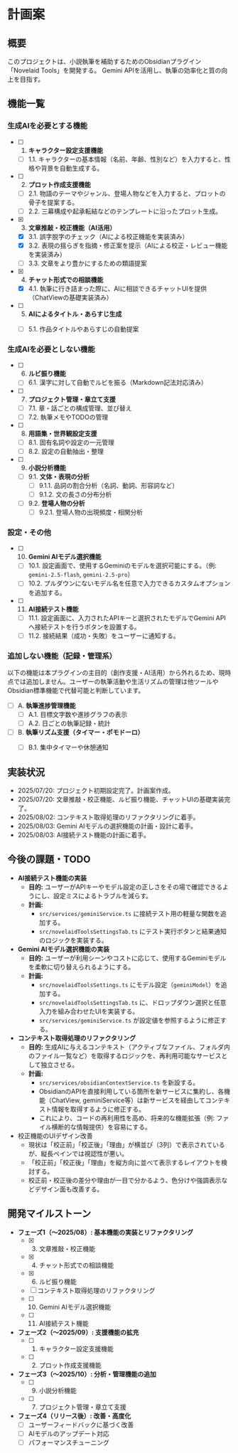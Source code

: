 # 計画案

## 概要

このプロジェクトは、小説執筆を補助するためのObsidianプラグイン「Novelaid Tools」を開発する。
Gemini APIを活用し、執筆の効率化と質の向上を目指す。

## 機能一覧

### 生成AIを必要とする機能

- [ ] 1. **キャラクター設定支援機能**
    - [ ] 1.1. キャラクターの基本情報（名前、年齢、性別など）を入力すると、性格や背景を自動生成する。
- [ ] 2. **プロット作成支援機能**
    - [ ] 2.1. 物語のテーマやジャンル、登場人物などを入力すると、プロットの骨子を提案する。
    - [ ] 2.2. 三幕構成や起承転結などのテンプレートに沿ったプロット生成。
- [x] 3. **文章推敲・校正機能（AI活用）**
    - [x] 3.1. 誤字脱字のチェック（AIによる校正機能を実装済み）
    - [x] 3.2. 表現の揺らぎを指摘・修正案を提示（AIによる校正・レビュー機能を実装済み）
    - [ ] 3.3. 文章をより豊かにするための類語提案
- [x] 4. **チャット形式での相談機能**
    - [x] 4.1. 執筆に行き詰まった際に、AIに相談できるチャットUIを提供（ChatViewの基礎実装済み）
- [ ] 5. **AIによるタイトル・あらすじ生成**
    - [ ] 5.1. 作品タイトルやあらすじの自動提案


### 生成AIを必要としない機能

- [ ] 6. **ルビ振り機能**
    - [ ] 6.1. 漢字に対して自動でルビを振る（Markdown記法対応済み）
- [ ] 7. **プロジェクト管理・章立て支援**
    - [ ] 7.1. 章・話ごとの構成管理、並び替え
    - [ ] 7.2. 執筆メモやTODOの管理
- [ ] 8. **用語集・世界観設定支援**
    - [ ] 8.1. 固有名詞や設定の一元管理
    - [ ] 8.2. 設定の自動抽出・整理
- [ ] 9. **小説分析機能**
    - [ ] 9.1. **文体・表現の分析**
        - [ ] 9.1.1. 品詞の割合分析（名詞、動詞、形容詞など）
        - [ ] 9.1.2. 文の長さの分布分析
    - [ ] 9.2. **登場人物の分析**
        - [ ] 9.2.1. 登場人物の出現頻度・相関分析

### 設定・その他

- [ ] 10. **Gemini AIモデル選択機能**
    - [ ] 10.1. 設定画面で、使用するGeminiのモデルを選択可能にする。（例: `gemini-2.5-flash`, `gemini-2.5-pro`）
    - [ ] 10.2. プルダウンにないモデル名を任意で入力できるカスタムオプションを追加する。
- [ ] 11. **AI接続テスト機能**
    - [ ] 11.1. 設定画面に、入力されたAPIキーと選択されたモデルでGemini APIへ接続テストを行うボタンを設置する。
    - [ ] 11.2. 接続結果（成功・失敗）をユーザーに通知する。

### 追加しない機能（記録・管理系）

以下の機能は本プラグインの主目的（創作支援・AI活用）から外れるため、現時点では追加しません。ユーザーの執筆活動や生活リズムの管理は他ツールやObsidian標準機能で代替可能と判断しています。

- [ ] A. **執筆進捗管理機能**
    - [ ] A.1. 目標文字数や進捗グラフの表示
    - [ ] A.2. 日ごとの執筆記録・統計
- [ ] B. **執筆リズム支援（タイマー・ポモドーロ）**
    - [ ] B.1. 集中タイマーや休憩通知


## 実装状況

- 2025/07/20: プロジェクト初期設定完了。計画案作成。
- 2025/07/20: 文章推敲・校正機能、ルビ振り機能、チャットUIの基礎実装完了。
- 2025/08/02: コンテキスト取得処理のリファクタリングに着手。
- 2025/08/03: Gemini AIモデルの選択機能の計画・設計に着手。
- 2025/08/03: AI接続テスト機能の計画に着手。

## 今後の課題・TODO

- **AI接続テスト機能の実装**
    - **目的:** ユーザーがAPIキーやモデル設定の正しさをその場で確認できるようにし、設定ミスによるトラブルを減らす。
    - **計画:**
        - `src/services/geminiService.ts` に接続テスト用の軽量な関数を追加する。
        - `src/novelaidToolsSettingsTab.ts` にテスト実行ボタンと結果通知のロジックを実装する。
- **Gemini AIモデル選択機能の実装**
    - **目的:** ユーザーが利用シーンやコストに応じて、使用するGeminiモデルを柔軟に切り替えられるようにする。
    - **計画:**
        - `src/novelaidToolsSettings.ts` にモデル設定（`geminiModel`）を追加する。
        - `src/novelaidToolsSettingsTab.ts` に、ドロップダウン選択と任意入力を組み合わせたUIを実装する。
        - `src/services/geminiService.ts` が設定値を参照するように修正する。
- **コンテキスト取得処理のリファクタリング**
    - **目的:** 生成AIに与えるコンテキスト（アクティブなファイル、フォルダ内のファイル一覧など）を取得するロジックを、再利用可能なサービスとして独立させる。
    - **計画:**
        - `src/services/obsidianContextService.ts` を新設する。
        - ObsidianのAPIを直接利用している箇所を新サービスに集約し、各機能（ChatView, geminiService等）は新サービスを経由してコンテキスト情報を取得するように修正する。
        - これにより、コードの再利用性を高め、将来的な機能拡張（例: ファイル横断的な情報提供）を容易にする。
- 校正機能のUIデザイン改善
    - 現状は「校正前」「校正後」「理由」が横並び（3列）で表示されているが、縦長ペインでは視認性が悪い。
    - 「校正前」「校正後」「理由」を縦方向に並べて表示するレイアウトを検討する。
    - 校正前・校正後の差分や理由が一目で分かるよう、色分けや強調表示などデザイン面も改善する。


## 開発マイルストーン

- **フェーズ1（～2025/08）: 基本機能の実装とリファクタリング**
    - [x] 3. 文章推敲・校正機能
    - [x] 4. チャット形式での相談機能
    - [x] 6. ルビ振り機能
    - [ ] コンテキスト取得処理のリファクタリング
    - [ ] 10. Gemini AIモデル選択機能
    - [ ] 11. AI接続テスト機能
- **フェーズ2（～2025/09）: 支援機能の拡充**
    - [ ] 1. キャラクター設定支援機能
    - [ ] 2. プロット作成支援機能
- **フェーズ3（～2025/10）: 分析・管理機能の追加**
    - [ ] 9. 小説分析機能
    - [ ] 7. プロジェクト管理・章立て支援
- **フェーズ4（リリース後）: 改善・高度化**
    - [ ] ユーザーフィードバックに基づく改善
    - [ ] AIモデルのアップデート対応
    - [ ] パフォーマンスチューニング
